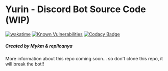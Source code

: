 # Yurin - Discord Bot Source Code (WIP)
[![wakatime](https://wakatime.com/badge/user/e2f38306-a530-4264-be7e-838d855f9182/project/16e0e736-6c32-4af4-afe3-11e3f4d889f4.svg)](https://wakatime.com/badge/user/e2f38306-a530-4264-be7e-838d855f9182/project/16e0e736-6c32-4af4-afe3-11e3f4d889f4) [![Known Vulnerabilities](https://snyk.io/test/github/yumiruuwu/Yurin-Bot-Source-Code/badge.svg)](https://snyk.io/test/github/yumiruuwu/Yurin-Bot-Source-Code) [![Codacy Badge](https://app.codacy.com/project/badge/Grade/d45bf290f635470490910eec57429502)](https://www.codacy.com/gh/yumiruuwu/Yurin-Bot-Source-Code/dashboard?utm_source=github.com&amp;utm_medium=referral&amp;utm_content=yumiruuwu/Yurin-Bot-Source-Code&amp;utm_campaign=Badge_Grade)

##### Created by Mykm & replicanya
More information about this repo coming soon... so don't clone this repo, it will break the bot!!